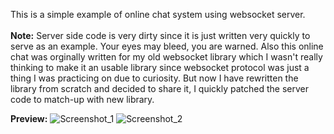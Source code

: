 This is a simple example of online chat system using websocket server.
<br><br>
<b>Note:</b>
Server side code is very dirty since it is just written very quickly to serve as an example. Your eyes may bleed, you are warned. 
Also this online chat was orginally written for my old websocket library which I wasn't really thinking to make it an usable library since websocket protocol 
was just a thing I was practicing on due to curiosity. But now I have rewritten the library from scratch and decided to share it, I quickly patched the server 
code to match-up with new library.

<b>Preview:</b>
![Screenshot_1](https://user-images.githubusercontent.com/29331682/129491741-8213c8d8-b411-48f6-afb4-dbf928f67ae7.png)
![Screenshot_2](https://user-images.githubusercontent.com/29331682/129491750-d5352560-4911-4925-aabd-bae410eab9ae.png)

